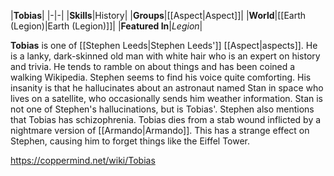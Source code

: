 |**Tobias**|
|-|-|
|**Skills**|History|
|**Groups**|[[Aspect\|Aspect]]|
|**World**|[[Earth (Legion)\|Earth (Legion)]]|
|**Featured In**|*Legion*|


**Tobias** is one of [[Stephen Leeds\|Stephen Leeds']] [[Aspect\|aspects]].
He is a lanky, dark-skinned old man with white hair who is an expert on history and trivia. He tends to ramble on about things and has been coined a walking Wikipedia. Stephen seems to find his voice quite comforting.
His insanity is that he hallucinates about an astronaut named Stan in space who lives on a satellite, who occasionally sends him weather information. Stan is not one of Stephen's hallucinations, but is Tobias'. Stephen also mentions that Tobias has schizophrenia.
Tobias dies from a stab wound inflicted by a nightmare version of [[Armando\|Armando]]. This has a strange effect on Stephen, causing him to forget things like the Eiffel Tower.



https://coppermind.net/wiki/Tobias